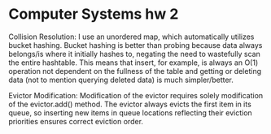 # Computer Systems hw 2

Collision Resolution: I use an unordered map, which automatically utilizes bucket hashing. Bucket hashing is better than probing because data always belongs/is where it initially hashes to, negating the need to wastefully scan the entire hashtable. This means that insert, for example, is always an O(1) operation not dependent on the fullness of the table and getting or deleting data (not to mention querying deleted data) is much simpler/better.

Evictor Modification: Modification of the evictor requires solely modification of the evictor.add() method. The evictor always evicts the first item in its queue, so inserting new items in queue locations reflecting their eviction priorities ensures correct eviction order.
